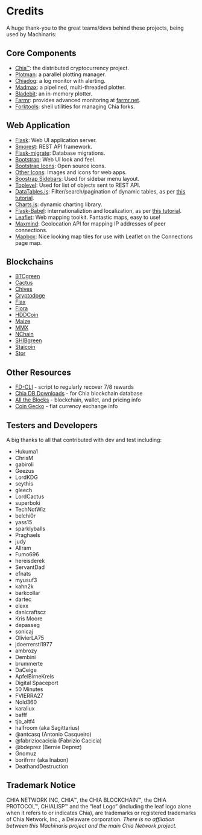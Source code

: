 
# Credits

A huge thank-you to the great teams/devs behind these projects, being used by Machinaris:

## Core Components
* [Chia™](https://www.chia.net/): the distributed cryptocurrency project.
* [Plotman](https://github.com/ericaltendorf/plotman): a parallel plotting manager.
* [Chiadog](https://github.com/martomi/chiadog): a log monitor with alerting.
* [Madmax](https://github.com/madMAx43v3r/chia-plotter): a pipelined, multi-threaded plotter.
* [Bladebit](https://github.com/harold-b/bladebit): an in-memory plotter.
* [Farmr](https://github.com/gilnobrega/farmr): provides advanced monitoring at [farmr.net](https://farmr.net).
* [Forktools](https://github.com/Qwinn1/forktools): shell utilities for managing Chia forks.

## Web Application
* [Flask](https://flask.palletsprojects.com/en/2.0.x/): Web UI application server.
* [Smorest](https://flask-smorest.readthedocs.io/en/latest/index.html): REST API framework.
* [Flask-migrate](https://flask-migrate.readthedocs.io/en/latest/): Database migrations.
* [Bootstrap](https://getbootstrap.com/): Web UI look and feel.
* [Bootstrap Icons](https://icons.getbootstrap.com/): Open source icons.
* [Other Icons](https://www.shareicon.net): Images and icons for web apps.
* [Boostrap Sidebars](https://dev.to/codeply/bootstrap-5-sidebar-examples-38pb): Used for sidebar menu layout.
* [Toplevel](https://github.com/and-semakin/marshmallow-toplevel): Used for list of objects sent to REST API.
* [DataTables.js](https://datatables.net/): Filter/search/pagination of dynamic tables, as per [this tutorial](https://blog.miguelgrinberg.com/post/beautiful-interactive-tables-for-your-flask-templates).
* [Charts.js](https://www.chartjs.org/): dynamic charting library.
* [Flask-Babel](https://pythonhosted.org/Flask-BabelEx/): internationaliztion and localization, as per [this tutorial](https://blog.miguelgrinberg.com/post/the-flask-mega-tutorial-part-xiii-i18n-and-l10n).
* [Leaflet](https://leafletjs.com/): Web mapping toolkit.  Fantastic maps, easy to use!
* [Maxmind](https://maxmind.com/): Geolocation API for mapping IP addresses of peer connections.
* [Mapbox](https://mapbox.com): Nice looking map tiles for use with Leaflet on the Connections page map.

## Blockchains
* [BTCgreen](https://github.com/BTCgreen-Network/btcgreen-blockchain)
* [Cactus](https://github.com/Cactus-Network/cactus-blockchain)
* [Chives](https://github.com/HiveProject2021/chives-blockchain)
* [Cryptodoge](https://github.com/CryptoDoge-Network/cryptodoge)
* [Flax](https://github.com/Flax-Network/flax-blockchain)
* [Flora](https://github.com/Flora-Network/flora-blockchain)
* [HDDCoin](https://github.com/HDDcoin-Network/hddcoin-blockchain)
* [Maize](https://github.com/Maize-Network/maize-blockchain)
* [MMX](https://github.com/madMAx43v3r/mmx-node)
* [NChain](https://gitee.com/ext9/ext9-blockchain)
* [SHIBgreen](https://github.com/BTCgreen-Network/shibgreen-blockchain)
* [Staicoin](https://github.com/STATION-I/staicoin-blockchain)
* [Stor](https://github.com/Stor-Network/stor-blockchain)

## Other Resources
* [FD-CLI](https://github.com/Flora-Network/flora-dev-cli) - script to regularly recover 7/8 rewards 
* [Chia DB Downloads](https://www.chia-database.com/) - for Chia blockchain database
* [All the Blocks](https://alltheblocks.net/) - blockchain, wallet, and pricing info
* [Coin Gecko](https://coingecko.com/) - fiat currency exchange info

## Testers and Developers

A big thanks to all that contributed with dev and test including:
* Hukuma1
* ChrisM
* gabiroli
* Geezus
* LordKDG
* seythis
* gleech
* LordCactus
* superboki
* TechNotWiz
* belchi0r
* yass15
* sparklyballs
* Praghaels
* judy
* Allram
* Fumo696
* hereisderek
* ServantDad
* efnats
* myusuf3
* kahn2k
* barkcollar
* dartec
* elexx
* danicraftscz
* Kris Moore
* depasseg
* sonicaj
* OlivierLA75
* jdoerrerstl1977
* ambrozy
* Dembini
* brummerte
* DaCeige
* ApfelBirneKreis
* Digital Spaceport
* 50 Minutes
* FVIERRA27
* Nold360
* karaliux
* bafff
* tjb_altf4
* halfroom (aka Sagittarius)
* @antcasq (Antonio Casqueiro)
* @fabriziocacicia (Fabrizio Cacicia)
* @bdeprez (Bernie Deprez)
* Gnomuz
* borifrmr (aka Inabon)
* DeathandDestruction

## Trademark Notice
CHIA NETWORK INC, CHIA™, the CHIA BLOCKCHAIN™, the CHIA PROTOCOL™, CHIALISP™ and the “leaf Logo” (including the leaf logo alone when it refers to or indicates Chia), are trademarks or registered trademarks of Chia Network, Inc., a Delaware corporation.  *There is no affliation between this Machinaris project and the main Chia Network project.*